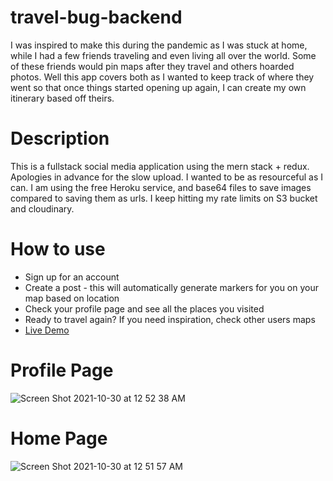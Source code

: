 # travel-bug-backend

I was inspired to make this during the pandemic as I was stuck at home, while I had a few friends traveling and even living all over the world.
Some of these friends would pin maps after they travel and others hoarded photos. Well this app covers both as
I wanted to keep track of where they went so that once things started opening up again, I can create my own itinerary based off theirs.

# Description
This is a fullstack social media application using the mern stack + redux.
Apologies in advance for the slow upload. I wanted to be as resourceful as I can. I am using the free Heroku service, and base64 files to save images compared to saving them as urls. I keep hitting my rate limits on S3 bucket and cloudinary. 

# How to use
* Sign up for an account
* Create a post - this will automatically generate markers for you on your map based on location
* Check your profile page and see all the places you visited
* Ready to travel again? If you need inspiration, check other users maps
* [Live Demo](https://travelbug-social.netlify.app/)

# Profile Page






![Screen Shot 2021-10-30 at 12 52 38 AM](https://user-images.githubusercontent.com/86455240/139521785-21e356b7-124c-444e-80e7-5dac91c28cd1.png)

# Home Page
![Screen Shot 2021-10-30 at 12 51 57 AM](https://user-images.githubusercontent.com/86455240/139521788-bf5152d8-6f72-4efb-aa89-9131287c9f9f.png)
